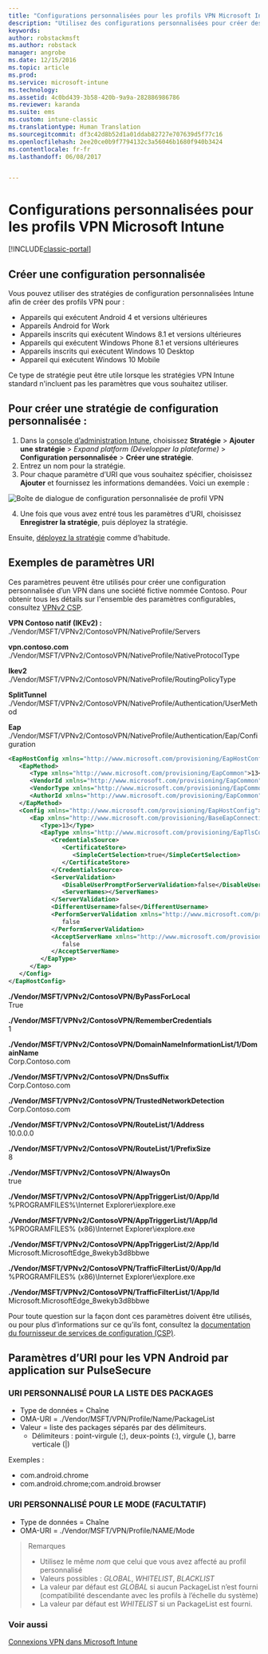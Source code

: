 ```yaml
---
title: "Configurations personnalisées pour les profils VPN Microsoft Intune"
description: "Utilisez des configurations personnalisées pour créer des profils VPN dans Intune."
keywords: 
author: robstackmsft
ms.author: robstack
manager: angrobe
ms.date: 12/15/2016
ms.topic: article
ms.prod: 
ms.service: microsoft-intune
ms.technology: 
ms.assetid: 4c0bd439-3b58-420b-9a9a-282886986786
ms.reviewer: karanda
ms.suite: ems
ms.custom: intune-classic
ms.translationtype: Human Translation
ms.sourcegitcommit: df3c42d8b52d1a01ddab82727e707639d5f77c16
ms.openlocfilehash: 2ee20ce0b9f7794132c3a56046b1680f940b3424
ms.contentlocale: fr-fr
ms.lasthandoff: 06/08/2017


---
```


# <a name="custom-configurations-for-microsoft-intune-vpn-profiles"></a>Configurations personnalisées pour les profils VPN Microsoft Intune

[!INCLUDE[classic-portal](../includes/classic-portal.md)]

## <a name="create-a-custom-configuration"></a>Créer une configuration personnalisée
Vous pouvez utiliser des stratégies de configuration personnalisées Intune afin de créer des profils VPN pour :

* Appareils qui exécutent Android 4 et versions ultérieures
* Appareils Android for Work
* Appareils inscrits qui exécutent Windows 8.1 et versions ultérieures
* Appareils qui exécutent Windows Phone 8.1 et versions ultérieures
* Appareils inscrits qui exécutent Windows 10 Desktop
* Appareil qui exécutent Windows 10 Mobile

Ce type de stratégie peut être utile lorsque les stratégies VPN Intune standard n'incluent pas les paramètres que vous souhaitez utiliser.

## <a name="to-create-a-custom-configuration-policy"></a>Pour créer une stratégie de configuration personnalisée :

   1. Dans la [console d’administration Intune](https://manage.microsoft.com), choisissez **Stratégie** > **Ajouter une stratégie** > *Expand platform (Développer la plateforme)* > **Configuration personnalisée** > **Créer une stratégie**.
   2. Entrez un nom pour la stratégie.
   3. Pour chaque paramètre d’URI que vous souhaitez spécifier, choisissez **Ajouter** et fournissez les informations demandées. Voici un exemple :

   ![Boîte de dialogue de configuration personnalisée de profil VPN](./media/Intune_Add_VPN_URI.png)

   4.  Une fois que vous avez entré tous les paramètres d’URI, choisissez **Enregistrer la stratégie**, puis déployez la stratégie.

Ensuite, [déployez la stratégie](/intune-classic/deploy-use/manage-settings-and-features-on-your-devices-with-microsoft-intune-policies#deploy-a-configuration-policy) comme d’habitude.

## <a name="example-uri-settings"></a>Exemples de paramètres URI

Ces paramètres peuvent être utilisés pour créer une configuration personnalisée d’un VPN dans une société fictive nommée Contoso.
Pour obtenir tous les détails sur l'ensemble des paramètres configurables, consultez [VPNv2 CSP](https://msdn.microsoft.com/library/windows/hardware/dn914776.aspx).

**VPN Contoso natif (IKEv2) :**<br />
./Vendor/MSFT/VPNv2/ContosoVPN/NativeProfile/Servers

**vpn.contoso.com**<br />
./Vendor/MSFT/VPNv2/ContosoVPN/NativeProfile/NativeProtocolType

**Ikev2<br />** ./Vendor/MSFT/VPNv2/ContosoVPN/NativeProfile/RoutingPolicyType

**SplitTunnel**<br />
./Vendor/MSFT/VPNv2/ContosoVPN/NativeProfile/Authentication/UserMethod

**Eap**<br />
./Vendor/MSFT/VPNv2/ContosoVPN/NativeProfile/Authentication/Eap/Configuration
``` xml
<EapHostConfig xmlns="http://www.microsoft.com/provisioning/EapHostConfig">
   <EapMethod>
      <Type xmlns="http://www.microsoft.com/provisioning/EapCommon">13</Type>
      <VendorId xmlns="http://www.microsoft.com/provisioning/EapCommon">0</VendorId>
      <VendorType xmlns="http://www.microsoft.com/provisioning/EapCommon">0</VendorType>
      <AuthorId xmlns="http://www.microsoft.com/provisioning/EapCommon">0</AuthorId>
   </EapMethod>
   <Config xmlns="http://www.microsoft.com/provisioning/EapHostConfig">
      <Eap xmlns="http://www.microsoft.com/provisioning/BaseEapConnectionPropertiesV1">
         <Type>13</Type>
         <EapType xmlns="http://www.microsoft.com/provisioning/EapTlsConnectionPropertiesV1">
            <CredentialsSource>
               <CertificateStore>
                  <SimpleCertSelection>true</SimpleCertSelection>
               </CertificateStore>
            </CredentialsSource>
            <ServerValidation>
               <DisableUserPromptForServerValidation>false</DisableUserPromptForServerValidation>
               <ServerNames></ServerNames>
            </ServerValidation>
            <DifferentUsername>false</DifferentUsername>
            <PerformServerValidation xmlns="http://www.microsoft.com/provisioning/EapTlsConnectionPropertiesV2">
               false
            </PerformServerValidation>
            <AcceptServerName xmlns="http://www.microsoft.com/provisioning/EapTlsConnectionPropertiesV2">
               false
            </AcceptServerName>
         </EapType>
      </Eap>
   </Config>
</EapHostConfig>
```
**./Vendor/MSFT/VPNv2/ContosoVPN/ByPassForLocal**<br />
True

**./Vendor/MSFT/VPNv2/ContosoVPN/RememberCredentials**<br />
1

**./Vendor/MSFT/VPNv2/ContosoVPN/DomainNameInformationList/1/DomainName**<br />
Corp.Contoso.com

**./Vendor/MSFT/VPNv2/ContosoVPN/DnsSuffix**<br />
Corp.Contoso.com

**./Vendor/MSFT/VPNv2/ContosoVPN/TrustedNetworkDetection**<br />
Corp.Contoso.com

**./Vendor/MSFT/VPNv2/ContosoVPN/RouteList/1/Address**<br />
10.0.0.0

**./Vendor/MSFT/VPNv2/ContosoVPN/RouteList/1/PrefixSize**<br />
8

**./Vendor/MSFT/VPNv2/ContosoVPN/AlwaysOn**<br />
true

**./Vendor/MSFT/VPNv2/ContosoVPN/AppTriggerList/0/App/Id**<br />
%PROGRAMFILES%\Internet Explorer\iexplore.exe

**./Vendor/MSFT/VPNv2/ContosoVPN/AppTriggerList/1/App/Id**<br />
%PROGRAMFILES% (x86)\Internet Explorer\iexplore.exe

**./Vendor/MSFT/VPNv2/ContosoVPN/AppTriggerList/2/App/Id**<br />
Microsoft.MicrosoftEdge_8wekyb3d8bbwe

**./Vendor/MSFT/VPNv2/ContosoVPN/TrafficFilterList/0/App/Id**<br />
%PROGRAMFILES% (x86)\Internet Explorer\iexplore.exe

**./Vendor/MSFT/VPNv2/ContosoVPN/TrafficFilterList/1/App/Id**<br />
Microsoft.MicrosoftEdge_8wekyb3d8bbwe

Pour toute question sur la façon dont ces paramètres doivent être utilisés, ou pour plus d’informations sur ce qu’ils font, consultez la [documentation du fournisseur de services de configuration (CSP)](https://msdn.microsoft.com/library/windows/hardware/dn914776(v=vs.85).aspx).

## <a name="uri-settings-for-android-per-app-vpn-on-pulsesecure"></a>Paramètres d’URI pour les VPN Android par application sur PulseSecure
### <a name="custom-uri-for-package-list"></a>URI PERSONNALISÉ POUR LA LISTE DES PACKAGES
-  Type de données = Chaîne
-  OMA-URI = ./Vendor/MSFT/VPN/Profile/Name/PackageList
-  Valeur = liste des packages séparés par des délimiteurs.
   - Délimiteurs : point-virgule (;), deux-points (:), virgule (,), barre verticale (|)

Exemples :
- com.android.chrome
- com.android.chrome;com.android.browser

### <a name="custom-uri-for-mode-optional"></a>URI PERSONNALISÉ POUR LE MODE (FACULTATIF)
- Type de données = Chaîne
- OMA-URI = ./Vendor/MSFT/VPN/Profile/NAME/Mode

> Remarques
> - Utilisez le même *nom* que celui que vous avez affecté au profil personnalisé
> - Valeurs possibles : *GLOBAL*, *WHITELIST*, *BLACKLIST*
> - La valeur par défaut est *GLOBAL* si aucun PackageList n’est fourni (compatibilité descendante avec les profils à l’échelle du système)
> - La valeur par défaut est *WHITELIST* si un PackageList est fourni.


### <a name="see-also"></a>Voir aussi
[Connexions VPN dans Microsoft Intune](vpn-connections-in-microsoft-intune.md)


